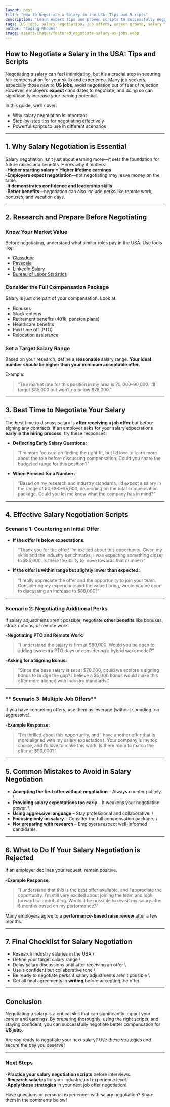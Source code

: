 ```yaml
---
layout: post
title: "How to Negotiate a Salary in the USA: Tips and Scripts"
description: "Learn expert tips and proven scripts to successfully negotiate a salary for US jobs. Increase your earning potential with confidence."
tags: [US jobs, salary negotiation, job offers, career growth, salary tips]
author: "Coding Rhodes"
image: assets/images/featured_negotiate-salary-us-jobs.webp
---
```


## How to Negotiate a Salary in the USA: Tips and Scripts

Negotiating a salary can feel intimidating, but it’s a crucial step in securing fair compensation for your skills and experience. Many job seekers, especially those new to **US jobs**, avoid negotiation out of fear of rejection. However, employers **expect** candidates to negotiate, and doing so can significantly increase your earning potential.

In this guide, we’ll cover:
- Why salary negotiation is important
- Step-by-step tips for negotiating effectively
- Powerful scripts to use in different scenarios

---

## 1. Why Salary Negotiation is Essential

Salary negotiation isn’t just about earning more—it sets the foundation for future raises and benefits. Here’s why it matters: \
-**Higher starting salary = Higher lifetime earnings** \
-**Employers expect negotiation**—not negotiating may leave money on the table. \
-**It demonstrates confidence and leadership skills** \
-**Better benefits**—negotiation can also include perks like remote work, bonuses, and vacation days.

---

## 2. Research and Prepare Before Negotiating

### **Know Your Market Value**
Before negotiating, understand what similar roles pay in the USA. Use tools like:
- [Glassdoor](https://www.glassdoor.com)
- [Payscale](https://www.payscale.com)
- [LinkedIn Salary](https://www.linkedin.com/salary/)
- [Bureau of Labor Statistics](https://www.bls.gov/)

### **Consider the Full Compensation Package**
Salary is just one part of your compensation. Look at:
- Bonuses
- Stock options
- Retirement benefits (401k, pension plans)
- Healthcare benefits
- Paid time off (PTO)
- Relocation assistance

### **Set a Target Salary Range**
Based on your research, define a **reasonable** salary range. **Your ideal number should be higher than your minimum acceptable offer.**

Example:
> "The market rate for this position in my area is $75,000–$90,000. I'll target $85,000 but won’t go below $78,000."

---

## 3. Best Time to Negotiate Your Salary

The best time to discuss salary is **after receiving a job offer** but before signing any contracts. If an employer asks for your salary expectations **early in the hiring process**, try these responses:

- **Deflecting Early Salary Questions:**
> "I'm more focused on finding the right fit, but I’d love to learn more about the role before discussing compensation. Could you share the budgeted range for this position?"

- **When Pressed for a Number:**
> "Based on my research and industry standards, I’d expect a salary in the range of $80,000–$95,000, depending on the total compensation package. Could you let me know what the company has in mind?"

---

## 4. Effective Salary Negotiation Scripts

### **Scenario 1: Countering an Initial Offer**

- **If the offer is below expectations:**
> "Thank you for the offer! I’m excited about this opportunity. Given my skills and the industry benchmarks, I was expecting something closer to $85,000. Is there flexibility to move towards that number?"

- **If the offer is within range but slightly lower than expected:**
> "I really appreciate the offer and the opportunity to join your team. Considering my experience and the value I bring, would you be open to discussing an increase to $88,000?"

---

### **Scenario 2: Negotiating Additional Perks**

If salary adjustments aren’t possible, negotiate **other benefits** like bonuses, stock options, or remote work.

-**Negotiating PTO and Remote Work:**
> "I understand the salary is firm at $80,000. Would you be open to adding two extra PTO days or considering a hybrid work model?"

-**Asking for a Signing Bonus:**
> "Since the base salary is set at $78,000, could we explore a signing bonus to bridge the gap? I believe a $5,000 bonus would make this offer more aligned with industry standards."

---

### ** Scenario 3: Multiple Job Offers**

If you have competing offers, use them as leverage (without sounding too aggressive).

-**Example Response:**
> "I’m thrilled about this opportunity, and I have another offer that is more aligned with my salary expectations. Your company is my top choice, and I’d love to make this work. Is there room to match the offer at $90,000?"

---

## 5. Common Mistakes to Avoid in Salary Negotiation

- **Accepting the first offer without negotiation** – Always counter politely. \
- **Providing salary expectations too early** – It weakens your negotiation power. \
- **Using aggressive language** – Stay professional and collaborative. \
- **Focusing only on salary** – Consider the full compensation package. \
- **Not preparing with research** – Employers respect well-informed candidates.

---

## 6. What to Do If Your Salary Negotiation is Rejected

If an employer declines your request, remain positive.

-**Example Response:**
> "I understand that this is the best offer available, and I appreciate the opportunity. I’m still very excited about joining the team and look forward to contributing. Would it be possible to revisit my salary after 6 months based on my performance?"

Many employers agree to a **performance-based raise review** after a few months.

---

## 7. Final Checklist for Salary Negotiation 
- Research industry salaries in the USA \
- Define your target salary range \
- Delay salary discussions until after receiving an offer \
- Use a confident but collaborative tone \
- Be ready to negotiate perks if salary adjustments aren’t possible \
- Get all final agreements in **writing** before accepting the offer 

---

## Conclusion

Negotiating a salary is a critical skill that can significantly impact your career and earnings. By preparing thoroughly, using the right scripts, and staying confident, you can successfully negotiate better compensation for **US jobs**.

Are you ready to negotiate your next salary? Use these strategies and secure the pay you deserve!

---

### **Next Steps** 
-**Practice your salary negotiation scripts** before interviews. \
-**Research salaries** for your industry and experience level. \
-**Apply these strategies** in your next job offer negotiation! 

Have questions or personal experiences with salary negotiation? Share them in the comments below!
